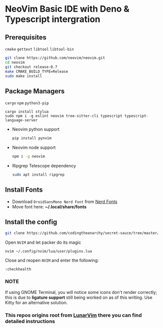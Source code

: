 # NeoVim Basic IDE with Deno & Typescript intergration

## Prerequisites
`cmake` `gettext` `libtool` `libtool-bin`
```sh
git clone https://github.com/neovim/neovim.git
cd neovim
git checkout release-0.7
make CMAKE_BUILD_TYPE=Release
sudo make install
```

## Package Managers
  `cargo` `npm` `python3-pip`

  ```
  cargo install stylua
  sudo npm i -g eslint neovim tree-sitter-cli typescript typescript-language-server
  ```

- Neovim python support

  ```sh
  pip install pynvim
  ```

- Neovim node support

  ```sh
  npm i -g neovim
  ```

- Ripgrep Telescope dependency 

  ```sh
  sudo apt install ripgrep
  ```

## Install Fonts
- Download `DroidSansMono Nerd Font` from [Nerd Fonts](https://www.nerdfonts.com/font-downloads)
- Move font here: **~/.local/share/fonts**


## Install the config

```sh
git clone https://github.com/codingtheanarchy/secret-sauce/tree/master/nvim ~/.config/nvim
```

Open `NVIM` and let packer do its magic
```
nvim ~/.config/nvim/lua/user/plugins.lua 
```

Close and reopen `NVIM` and enter the following:

```
:checkhealth
```

### NOTE
If using GNOME Terminal, you will notice some icons don't render correctly; this is due to 
**ligature support** still being worked on as of this writing. Use Kitty for an alternative solution.


### This repos origins root from [LunarVim](https://github.com/LunarVim/nvim-basic-ide) there you can find detailed instructions
